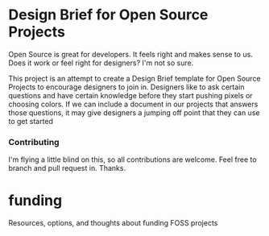 # Design Brief for Open Source Projects

Open Source is great for developers. It feels right and makes sense to us. Does it work or feel right for designers? I'm not so sure.

This project is an attempt to create a Design Brief template for Open Source Projects to encourage designers to join in. Designers like to ask certain questions and have certain knowledge before they start pushing pixels or choosing colors. If we can include a document in our projects that answers those questions, it may give designers a jumping off point that they can use to get started

### Contributing

I'm flying a little blind on this, so all contributions are welcome. Feel free to branch and pull request in. Thanks.

# funding
Resources, options, and thoughts about funding FOSS projects
